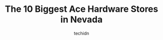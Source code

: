 ---
layout: ampstory
image: https://i0.wp.com/www.depkes.org/wp-content/uploads/2023/06/ace-hardware-0-in-nevada-1685968597.jpeg?resize=640,853
author: techidn
featured: false
description: Discover the impressive array of Ace Hardware options in Nevada, where you can find 10 of the largest Ace Hardware establishments in the area. From renowned classics to hidden gems, Nevada o
title: The 10 Biggest Ace Hardware Stores in Nevada
cover:
   title: The 10 Biggest Ace Hardware Stores in Nevada
   subtitle: Rickpate
   background: https://www.depkes.org/wp-content/uploads/2023/06/ace-hardware-0-in-nevada-1685968597.jpeg

pages: 
 - layout: thirds
   top: <h1>#1 Carter Bros Ace Hardware</h1>
   bottom: "<p>I want to love this place, as a local hardware store in a walkable neighborhood is a precious thing, but honestly I usually leave here feeling bad. The prices on the shel</p>"
   background: https://www.depkes.org/wp-content/uploads/2023/06/ace-hardware-1-in-nevada-1685968598.jpeg
   backgroundblur: true
 - layout: thirds
   top: <h1>#2 Ace Hardware</h1>
   bottom: "<p>10630 Southern Highlands Pkwy, Las Vegas, NV 89141, United States</p>"
   background: https://www.depkes.org/wp-content/uploads/2023/06/ace-hardware-2-in-nevada-1685968598.jpeg
   cta:
      link: https://www.depkes.org/blog/the-10-biggest-ace-hardware-stores-in-nevada/
      text: The 10 Biggest Ace Hardware Stores in Nevada
 - layout: thirds
   top: <h1>#3 Louies ACE Home Center</h1>
   bottom: "<p>1855 W Williams Ave, Fallon, NV 89406, United States</p>"
   background: https://www.depkes.org/wp-content/uploads/2023/06/ace-hardware-3-in-nevada-1685968599.jpeg
   cta:
      link: https://www.depkes.org/blog/the-10-biggest-ace-hardware-stores-in-nevada/
      text: The 10 Biggest Ace Hardware Stores in Nevada
 - layout: thirds
   top: <h1>#4 Ace Hardware</h1>
   bottom: "<p>1450 W Horizon Ridge Pkwy #420, Henderson, NV 89012, United States</p>"
   background: https://images.unsplash.com/photo-1518640467707-6811f4a6ab73?ixlib=rb-4.0.3&ixid=MnwxMjA3fDB8MHxwaG90by1wYWdlfHx8fGVufDB8fHx8&auto=format&fit=crop&w=640&h=853&q=80
   cta:
      link: https://www.depkes.org/blog/the-10-biggest-ace-hardware-stores-in-nevada/
      text: The 10 Biggest Ace Hardware Stores in Nevada
 - layout: thirds
   top: <h1>#5 Ace Hardware</h1>
   bottom: "<p>1406 Industrial Way, Gardnerville, NV 89410, United States</p>"
   background: https://plus.unsplash.com/premium_photo-1664640458616-3c74f8cb4589?ixlib=rb-4.0.3&ixid=MnwxMjA3fDB8MHxwaG90by1wYWdlfHx8fGVufDB8fHx8&auto=format&fit=crop&w=640&h=853&q=80
   cta:
      link: https://www.depkes.org/blog/the-10-biggest-ace-hardware-stores-in-nevada/
      text: The 10 Biggest Ace Hardware Stores in Nevada
 - layout: thirds
   top: <h1>#6 Raines Market- Ace Hardware</h1>
   bottom: "<p>901 N Main St, Eureka, NV 89316, United States</p>"
   background: https://images.unsplash.com/photo-1557672172-298e090bd0f1?ixlib=rb-4.0.3&ixid=MnwxMjA3fDB8MHxwaG90by1wYWdlfHx8fGVufDB8fHx8&auto=format&fit=crop&w=640&h=853&q=80
   cta:
      link: https://www.depkes.org/blog/the-10-biggest-ace-hardware-stores-in-nevada/
      text: The 10 Biggest Ace Hardware Stores in Nevada
 - layout: thirds
   top: <h1>#7 Ace Shopper Stopper</h1>
   bottom: "<p>541 Nevada Way, Boulder City, NV 89005, United States</p>"
   background: https://images.unsplash.com/photo-1489694553447-4c9339da310d?ixlib=rb-4.0.3&ixid=MnwxMjA3fDB8MHxwaG90by1wYWdlfHx8fGVufDB8fHx8&auto=format&fit=crop&w=640&h=853&q=80
   cta:
      link: https://www.depkes.org/blog/the-10-biggest-ace-hardware-stores-in-nevada/
      text: The 10 Biggest Ace Hardware Stores in Nevada
 - layout: thirds
   middle: Continue reading...
   background: https://images.unsplash.com/photo-1595364397663-fca4f075d796?ixlib=rb-4.0.3&ixid=MnwxMjA3fDB8MHxwaG90by1wYWdlfHx8fGVufDB8fHx8&auto=format&fit=crop&w=640&h=853&q=80
   cta:
      link: https://www.depkes.org/blog/the-10-biggest-ace-hardware-stores-in-nevada/
      text: The 10 Biggest Ace Hardware Stores in Nevada
      
---